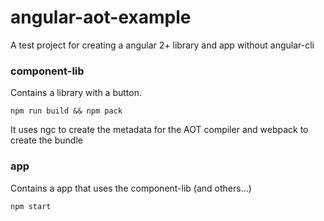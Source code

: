 # angular-aot-example

A test project for creating a angular 2+ library and app without angular-cli
### component-lib
Contains a library with a button.
``` 
npm run build && npm pack
```
It uses ngc to create the metadata for the AOT compiler and webpack to create the bundle
### app
Contains a app that uses the component-lib (and others...)

```
npm start
```
